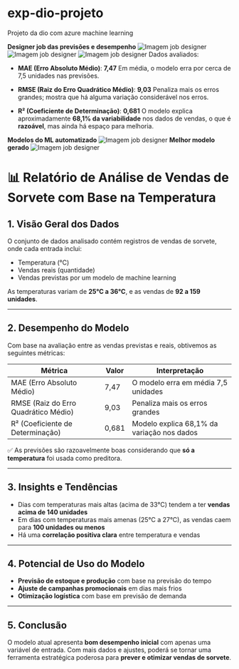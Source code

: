 # exp-dio-projeto
Projeto da dio com azure machine learning

**Designer job das previsões e desempenho**
![Imagem job designer](https://live.staticflickr.com/65535/54506746790_64f979bf4c_o.png)
![Imagem job designer](https://live.staticflickr.com/65535/54506779665_5945c3d1cd_o.png)
![Imagem job designer](https://live.staticflickr.com/65535/54506669158_42f863598d_o.png)
Dados avaliados:

* **MAE (Erro Absoluto Médio)**: **7,47**
  Em média, o modelo erra por cerca de 7,5 unidades nas previsões.

* **RMSE (Raiz do Erro Quadrático Médio)**: **9,03**
  Penaliza mais os erros grandes; mostra que há alguma variação considerável nos erros.

* **R² (Coeficiente de Determinação)**: **0,681**
  O modelo explica aproximadamente **68,1% da variabilidade** nos dados de vendas, o que é **razoável**, mas ainda há espaço para melhoria.

**Modelos do ML automatizado**
![Imagem job designer](https://live.staticflickr.com/65535/54505529287_d893bea933_o.png)
**Melhor modelo gerado**
![Imagem job designer](https://live.staticflickr.com/65535/54505529117_1a3ec8b9bc_o.png)



# 📊 Relatório de Análise de Vendas de Sorvete com Base na Temperatura

## 1. Visão Geral dos Dados
O conjunto de dados analisado contém registros de vendas de sorvete, onde cada entrada inclui:
- Temperatura (°C)
- Vendas reais (quantidade)
- Vendas previstas por um modelo de machine learning

As temperaturas variam de **25°C a 36°C**, e as vendas de **92 a 159 unidades**.

---

## 2. Desempenho do Modelo

Com base na avaliação entre as vendas previstas e reais, obtivemos as seguintes métricas:

| Métrica | Valor | Interpretação |
|--------|-------|-------------------------------|
| MAE (Erro Absoluto Médio) | 7,47 | O modelo erra em média 7,5 unidades |
| RMSE (Raiz do Erro Quadrático Médio) | 9,03 | Penaliza mais os erros grandes |
| R² (Coeficiente de Determinação) | 0,681 | Modelo explica 68,1% da variação nos dados |

✅ As previsões são razoavelmente boas considerando que **só a temperatura** foi usada como preditora.

---

## 3. Insights e Tendências

- Dias com temperaturas mais altas (acima de 33°C) tendem a ter **vendas acima de 140 unidades**
- Em dias com temperaturas mais amenas (25°C a 27°C), as vendas caem para **100 unidades ou menos**
- Há uma **correlação positiva clara** entre temperatura e vendas

---

## 4. Potencial de Uso do Modelo

- **Previsão de estoque e produção** com base na previsão do tempo
- **Ajuste de campanhas promocionais** em dias mais frios
- **Otimização logística** com base em previsão de demanda

---

## 5. Conclusão

O modelo atual apresenta **bom desempenho inicial** com apenas uma variável de entrada. Com mais dados e ajustes, poderá se tornar uma ferramenta estratégica poderosa para **prever e otimizar vendas de sorvete**.
